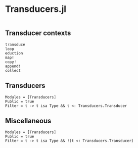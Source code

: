 # Transducers.jl

```@index
```

## Transducer contexts

```@docs
transduce
loop
eduction
map!
copy!
append!
collect
```

## Transducers

```@autodocs
Modules = [Transducers]
Public = true
Filter = t -> t isa Type && t <: Transducers.Transducer
```

## Miscellaneous

```@autodocs
Modules = [Transducers]
Public = true
Filter = t -> t isa Type && !(t <: Transducers.Transducer)
```
